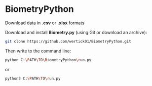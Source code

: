 # BiometryPython

Download data in **.csv** or **.xlsx** formats

Download and install **Biometry.py** (using Git or download an archive):

```bash
git clone https://github.com/wertick01/BiometryPython.git
```

Then write to the command line:

```bash
python C:\PATH\TO\BiometryPython\run.py 
```
or
```bash
python3 C:\PATH\TO\run.py
```
